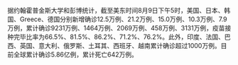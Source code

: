 据约翰霍普金斯大学和彭博统计，截至美东时间8月9日下午5时，美国、日本、韩国、Greece、德国分别新增确诊12.5万例、21.2万例、15.0万例、10.3万例、7.9万例，累计确诊9231万例、1464万例、2069万例、458万例、3131万例，疫苗接种完毕比率为66.5%、81.5%、86.2%、71.2%、76.2%。此外，印度、法国、巴西、英国、意大利、俄罗斯、土耳其、西班牙、越南累计确诊超过1000万例。目前全球累计确诊5.86亿例，累计死亡642万例。